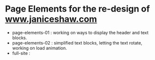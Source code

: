 # Page Elements for the re-design of www.janiceshaw.com

- page-elements-01 : working on ways to display the header and text blocks.
- page-elements-02 : simplified text blocks, letting the text rotate, working on load animation.
- full-site :
